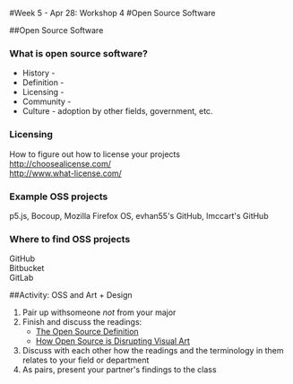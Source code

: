 #Week 5 - Apr 28: Workshop 4
#Open Source Software

##Open Source Software

### What is open source software?

* History - 
* Definition - 
* Licensing - 
* Community - 
* Culture - adoption by other fields, government, etc.

### Licensing

How to figure out how to license your projects  
http://choosealicense.com/  
http://www.what-license.com/  

### Example OSS projects

p5.js, Bocoup, Mozilla Firefox OS, evhan55's GitHub, lmccart's GitHub

### Where to find OSS projects

GitHub  
Bitbucket  
GitLab   


##Activity: OSS and Art + Design
1. Pair up withsomeone *not* from your major
2. Finish and discuss the readings:
    * [The Open Source Definition](http://opensource.org/osd)
    * [How Open Source is Disrupting Visual Art](http://thecreatorsproject.vice.com/blog/how-open-source-is-disrupting-visual-art)
3. Discuss with each other how the readings and the terminology in them relates to your field or department
4. As pairs, present your partner's findings to the class

